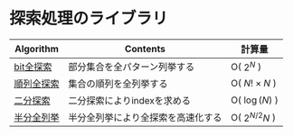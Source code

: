 # 探索処理のライブラリ

|  Algorithm  |  Contents  |計算量|
| ---- | ----| ----|
|  [bit全探索](https://github.com/Nishikubo-Masato/AtCoder-Library/tree/main/Search/bitSearch/bitSearch.cpp)  |  部分集合を全パターン列挙する  |O( $2^N$ ) |
|  [順列全探索](https://github.com/Nishikubo-Masato/AtCoder-Library/tree/main/Search/permutation/permutation.cpp)  | 集合の順列を全列挙する  |O( $N!\times N$ ) |
|  [二分探索](https://github.com/Nishikubo-Masato/AtCoder-Library/tree/main/Search/binarySearch)  | 二分探索によりindexを求める  |O( $\log(N)$ ) |
|  [半分全列挙](https://github.com/Nishikubo-Masato/AtCoder-Library/tree/main/Search/binarySearch/splitList)  | 半分全列挙により全探索を高速化する  |O( $2^{N/2} N$ ) |

